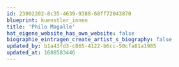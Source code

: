 ```yaml
---
id: 23002202-8c35-4639-9388-68ff72043870
blueprint: kuenstler_innen
title: 'Philo Magalle'
hat_eigene_website_has_own_website: false
biographie_eintragen_create_artist_s_biography: false
updated_by: b1a43fd3-c865-4122-b6cc-50cfa81a1985
updated_at: 1688583446
---
```

